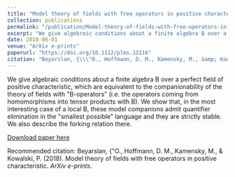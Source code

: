 ```yaml
---
title: "Model theory of fields with free operators in positive characteristic"
collection: publications
permalink: "/publication/Model-theory-of-fields-with-free-operators-in-positive-characteristic"
excerpt: "We give algebraic conditions about a finite algebra B over a perfect field of positive characteristic, which are equivalent to the companionability of the theory of fields with \"B-operators\" (i.e. the operators coming from homomorphisms into tensor products with B). We show that, in the most interesting case of a local B, these model companions admit quantifier elimination in the \"smallest possible\" language and they are strictly stable. We also describe the forking relation there."
date: 2018-06-01
venue: "ArXiv e-prints"
paperurl: "https://doi.org/10.1112/plms.12116"
citation: "Beyarslan, {\\\"O., Hoffmann, D. M., Kamensky, M., &amp; Kowalski, P. (2018). Model theory of fields with free operators in positive characteristic. <i>ArXiv e-prints</i>."
---
```

We give algebraic conditions about a finite algebra B over a perfect field of positive characteristic, which are equivalent to the companionability of the theory of fields with &quot;B-operators&quot; (i.e. the operators coming from homomorphisms into tensor products with B). We show that, in the most interesting case of a local B, these model companions admit quantifier elimination in the &quot;smallest possible&quot; language and they are strictly stable. We also describe the forking relation there.

[Download paper here](https://doi.org/10.1112/plms.12116)

Recommended citation: Beyarslan, {\"O., Hoffmann, D. M., Kamensky, M., &amp; Kowalski, P. (2018). Model theory of fields with free operators in positive characteristic. <i>ArXiv e-prints</i>.

